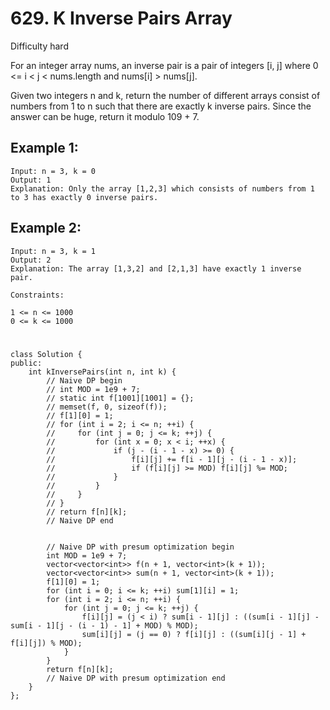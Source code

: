 # 629. K Inverse Pairs Array
Difficulty hard

For an integer array nums, an inverse pair is a pair of integers [i, j] where 0 <= i < j < nums.length and nums[i] > nums[j].

Given two integers n and k, return the number of different arrays consist of numbers from 1 to n such that there are exactly k inverse pairs. Since the answer can be huge, return it modulo 109 + 7.


## Example 1:
```
Input: n = 3, k = 0
Output: 1
Explanation: Only the array [1,2,3] which consists of numbers from 1 to 3 has exactly 0 inverse pairs.
```


## Example 2:
```
Input: n = 3, k = 1
Output: 2
Explanation: The array [1,3,2] and [2,1,3] have exactly 1 inverse pair.
```


```
Constraints:

1 <= n <= 1000
0 <= k <= 1000
```


#
```
class Solution {
public:
    int kInversePairs(int n, int k) {
        // Naive DP begin
        // int MOD = 1e9 + 7;
        // static int f[1001][1001] = {};
        // memset(f, 0, sizeof(f));
        // f[1][0] = 1;
        // for (int i = 2; i <= n; ++i) {
        //     for (int j = 0; j <= k; ++j) {
        //         for (int x = 0; x < i; ++x) {
        //             if (j - (i - 1 - x) >= 0) {
        //                 f[i][j] += f[i - 1][j - (i - 1 - x)];
        //                 if (f[i][j] >= MOD) f[i][j] %= MOD;
        //             }
        //         }
        //     }
        // }
        // return f[n][k];
        // Naive DP end


        // Naive DP with presum optimization begin
        int MOD = 1e9 + 7;
        vector<vector<int>> f(n + 1, vector<int>(k + 1));
        vector<vector<int>> sum(n + 1, vector<int>(k + 1));
        f[1][0] = 1;
        for (int i = 0; i <= k; ++i) sum[1][i] = 1;
        for (int i = 2; i <= n; ++i) {
            for (int j = 0; j <= k; ++j) {
                f[i][j] = (j < i) ? sum[i - 1][j] : ((sum[i - 1][j] - sum[i - 1][j - (i - 1) - 1] + MOD) % MOD);
                sum[i][j] = (j == 0) ? f[i][j] : ((sum[i][j - 1] + f[i][j]) % MOD);
            }
        }
        return f[n][k];
        // Naive DP with presum optimization end
    }
};
```
